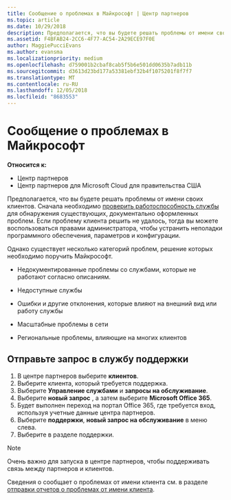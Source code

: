 ```yaml
---
title: Сообщение о проблемах в Майкрософт | Центр партнеров
ms.topic: article
ms.date: 10/29/2018
description: Предполагается, что вы будете решать проблемы от имени своих клиентов.
ms.assetid: F4BFAB24-2CC6-4F77-AC54-2A29ECE97F0E
author: MaggiePucciEvans
ms.author: evansma
ms.localizationpriority: medium
ms.openlocfilehash: d759001b2cbaf8cab5f5b6e501dd0635b7adb11b
ms.sourcegitcommit: d3613d23bd177a53381ebf32b4f1075201f8f7f7
ms.translationtype: MT
ms.contentlocale: ru-RU
ms.lasthandoff: 12/05/2018
ms.locfileid: "8683553"
---
```

# <a name="escalate-problems-to-microsoft"></a>Сообщение о проблемах в Майкрософт

**Относится к:**

-  Центр партнеров
-  Центр партнеров для Microsoft Cloud для правительства США


Предполагается, что вы будете решать проблемы от имени своих клиентов. Сначала необходимо [проверить работоспособность службы](check-service-health.md) для обнаружения существующих, документально оформленных проблем. Если проблему клиента решить не удалось, тогда вы можете воспользоваться правами администратора, чтобы устранить неполадки программного обеспечения, параметров и конфигурации.

Однако существует несколько категорий проблем, решение которых необходимо поручить Майкрософт.

-   Недокументированные проблемы со службами, которые не работают согласно описаниям.

-   Недоступные службы

-   Ошибки и другие отклонения, которые влияют на внешний вид или работу службы

-   Масштабные проблемы в сети

-   Региональные проблемы, влияющие на многих клиентов

## <a name="submit-a-support-request"></a>Отправьте запрос в службу поддержки

1. В центре партнеров выберите **клиентов**.
2. Выберите клиента, который требуется поддержка.
3. Выберите **Управление службами** и **запросы на обслуживание**.
4. Выберите **новый запрос** , а затем выберите **Microsoft Office 365**.
5. Будет выполнен переход на портал Office 365, где требуется вход, используя учетные данные центра партнеров.
6. Выберите **поддержки**, **новый запрос на обслуживание** в меню слева.
7. Выберите в разделе поддержки.

>[!NOTE]
>Очень важно для запуска в центре партнеров, чтобы поддерживать связь между партнеров и клиентов. 


Сведения о сообщает о проблемах от имени клиента см. в разделе [отправки отчетов о проблемах от имени клиента](report-problems-on-behalf-of-a-customer.md).

 

 



